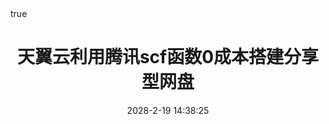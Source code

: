 ---
title: 天翼云利用腾讯scf函数0成本搭建分享型网盘   # 标题
date: 2028-2-19 14:38:25  # #文件建立日期
tags: scf函数网盘      # #设置文章标签-[]
categories: 网络  # 文章分类-[]
updated: 1995-1-33 14:36:25        # #文件更新日期
comments: true      # 是否开启评论功能，默认开启 true/false
excerpt: 天翼云利用腾讯scf函数0成本搭建分享型网盘      ##Hexo 3.9 及以前的版本中，只能通过添加 <!-- more --> 标记来保留文章摘要（当然 Stun 主题也提供了自动保留摘要的功能）。在 Hexo 4.0 及以后的版本中，可以通过在 Front-Matter 中使用 excerpt 来设置文章摘要。
link:    #链接
photos:    #图片-
top_image:   # 顶部栏单独添加图片https://xxxxx.jpg
toc_max_depth: 6   #用于设置文章中，解析标题生成目录的最大深度。取值 1 ~ 6。例如：toc_max_depth: 3，只会解析文中的 h1, h2, h3 来生成目录
quicklink: true   #是否在浏览器空闲时间预取可视区内的链接，以加快后续页面的加载速度
math: true   # 是否需要解析数学公式
toc: true    # 文章是否启用目录。会覆盖主题配置文件中的全局设置
reward: true   # 文章是否启用打赏功能。会覆盖主题配置文件中的全局设置
copyright: true    #文章是否启用版权信息。会覆盖主题配置文件中的全局设置
top: true    #文章是否置顶 true
---